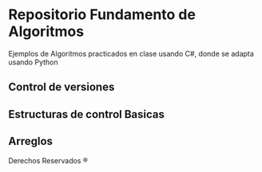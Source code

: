 # Repositorio Fundamento de Algoritmos

Ejemplos de Algoritmos practicados en clase usando C#, donde se adapta usando Python 

## Control de versiones

## Estructuras de control Basicas

## Arreglos 

Derechos Reservados ®